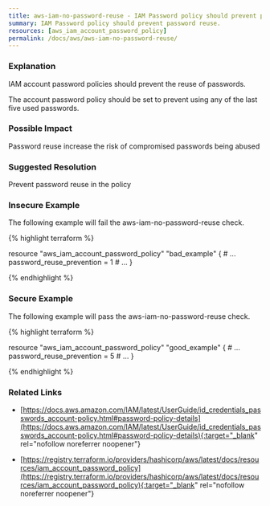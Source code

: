 ```yaml
---
title: aws-iam-no-password-reuse - IAM Password policy should prevent password reuse.
summary: IAM Password policy should prevent password reuse. 
resources: [aws_iam_account_password_policy] 
permalink: /docs/aws/aws-iam-no-password-reuse/
---
```

### Explanation


IAM account password policies should prevent the reuse of passwords. 

The account password policy should be set to prevent using any of the last five used passwords.
			

### Possible Impact
Password reuse increase the risk of compromised passwords being abused

### Suggested Resolution
Prevent password reuse in the policy


### Insecure Example

The following example will fail the aws-iam-no-password-reuse check.

{% highlight terraform %}

resource "aws_iam_account_password_policy" "bad_example" {
	# ...
	password_reuse_prevention = 1
	# ...
}
			
{% endhighlight %}



### Secure Example

The following example will pass the aws-iam-no-password-reuse check.

{% highlight terraform %}

resource "aws_iam_account_password_policy" "good_example" {
	# ...
	password_reuse_prevention = 5
	# ...
}
			
{% endhighlight %}



### Related Links


- [https://docs.aws.amazon.com/IAM/latest/UserGuide/id_credentials_passwords_account-policy.html#password-policy-details](https://docs.aws.amazon.com/IAM/latest/UserGuide/id_credentials_passwords_account-policy.html#password-policy-details){:target="_blank" rel="nofollow noreferrer noopener"}

- [https://registry.terraform.io/providers/hashicorp/aws/latest/docs/resources/iam_account_password_policy](https://registry.terraform.io/providers/hashicorp/aws/latest/docs/resources/iam_account_password_policy){:target="_blank" rel="nofollow noreferrer noopener"}


